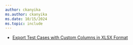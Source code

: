```yaml
---
author: ckanyika
ms.author: ckanyika
ms.date: 10/15/2024
ms.topic: include
---
```

    
- [Export Test Cases with Custom Columns in XLSX Format](#export-test-cases-with-custom-columns-in-xlsx-format)
